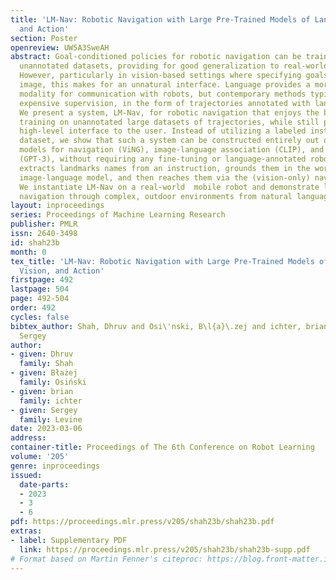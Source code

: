 ```yaml
---
title: 'LM-Nav: Robotic Navigation with Large Pre-Trained Models of Language, Vision,
  and Action'
section: Poster
openreview: UW5A3SweAH
abstract: Goal-conditioned policies for robotic navigation can be trained on large,
  unannotated datasets, providing for good generalization to real-world settings.
  However, particularly in vision-based settings where specifying goals requires an
  image, this makes for an unnatural interface. Language provides a more convenient
  modality for communication with robots, but contemporary methods typically require
  expensive supervision, in the form of trajectories annotated with language descriptions.
  We present a system, LM-Nav, for robotic navigation that enjoys the benefits of
  training on unannotated large datasets of trajectories, while still providing a
  high-level interface to the user. Instead of utilizing a labeled instruction following
  dataset, we show that such a system can be constructed entirely out of pre-trained
  models for navigation (ViNG), image-language association (CLIP), and language modeling
  (GPT-3), without requiring any fine-tuning or language-annotated robot data. LM-Nav
  extracts landmarks names from an instruction, grounds them in the world via the
  image-language model, and then reaches them via the (vision-only) navigation model.
  We instantiate LM-Nav on a real-world  mobile robot and demonstrate long-horizon
  navigation through complex, outdoor environments from natural language instructions.
layout: inproceedings
series: Proceedings of Machine Learning Research
publisher: PMLR
issn: 2640-3498
id: shah23b
month: 0
tex_title: 'LM-Nav: Robotic Navigation with Large Pre-Trained Models of Language,
  Vision, and Action'
firstpage: 492
lastpage: 504
page: 492-504
order: 492
cycles: false
bibtex_author: Shah, Dhruv and Osi\'nski, B\l{a}\.zej and ichter, brian and Levine,
  Sergey
author:
- given: Dhruv
  family: Shah
- given: Błażej
  family: Osiński
- given: brian
  family: ichter
- given: Sergey
  family: Levine
date: 2023-03-06
address:
container-title: Proceedings of The 6th Conference on Robot Learning
volume: '205'
genre: inproceedings
issued:
  date-parts:
  - 2023
  - 3
  - 6
pdf: https://proceedings.mlr.press/v205/shah23b/shah23b.pdf
extras:
- label: Supplementary PDF
  link: https://proceedings.mlr.press/v205/shah23b/shah23b-supp.pdf
# Format based on Martin Fenner's citeproc: https://blog.front-matter.io/posts/citeproc-yaml-for-bibliographies/
---
```

